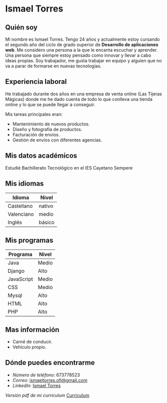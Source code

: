 # Ismael Torres

## Quién soy

Mi nombre es Ismael Torres. Tengo 24 años y actualmente estoy cursando el segundo año del ciclo de grado superior de **Desarrollo de aplicaciones web**. Me considero una persona a la que le encanta escuchar y aprender. Una persona que siempre estoy pensado como innovar y llevar a cabo ideas propias. Soy trabajador, me gusta trabajar en equipo y alguien que no va a parar de formarse en nuevas tecnologías.


## Experiencia laboral

He trabajado durante dos años en una empresa de venta online (Las Tijeras Mágicas) donde me he dado cuenta de todo lo que conlleva una tienda online y lo que se puede llegar a conseguir.

Mis tareas principales eran:

* Mantenimiento de nuevos productos.
* Diseño y fotografía de productos.
* Facturación de envíos.
* Gestión de envíos con diferentes agencias.


## Mis datos académicos

Estudié Bachillerato Tecnológico en el IES Cayetano Sempere


## Mis idiomas

| Idioma | Nivel |
| --- | --- |
|Castellano| nativo |
| Valenciano| medio |
|Inglés| básico |


## Mis programas

|Programa|Nivel|
| --- | --- |
|Java|Medio|
|Django|Alto|
|JavaScript|Medio|
|CSS|Medio|
|Mysql|Alto|
|HTML|Alto|
|PHP|Alto|

## Mas información

* Carné de conducir.
* Vehículo propio.

## Dónde puedes encontrarme


* *Número de teléfono:* 673778523
* *Correo:* [ismaeltorres.ofi@gmail.com](mailto:ismaeltorres.ofi@gmail.com)
* *LinkedIn:* [Ismael Torres](https://www.linkedin.com/in/ismael-t-7a5571108/)


*Versión pdf de mi curriculum* [Curriculum](Ismael-torres-curriculum.pdf)
